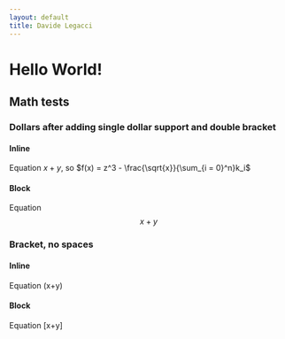 ```yaml
---
layout: default
title: Davide Legacci
---
```


# Hello World!

## Math tests

### Dollars after adding single dollar support and double bracket
#### Inline
Equation $x+y$, so $f(x) = z^3 - \frac{\sqrt{x}}{\sum_{i = 0}^n}k_i$
#### Block
Equation $$x+y$$


### Bracket, no spaces
#### Inline
Equation \(x+y\)
#### Block
Equation \[x+y\]


